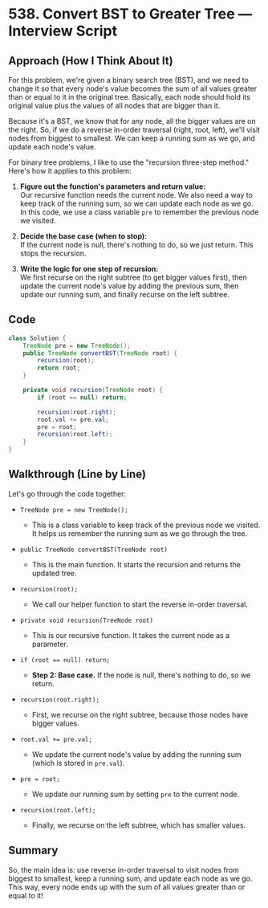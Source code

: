# 538. Convert BST to Greater Tree — Interview Script

## Approach (How I Think About It)

For this problem, we're given a binary search tree (BST), and we need to change it so that every node's value becomes the sum of all values greater than or equal to it in the original tree. Basically, each node should hold its original value plus the values of all nodes that are bigger than it.

Because it's a BST, we know that for any node, all the bigger values are on the right. So, if we do a reverse in-order traversal (right, root, left), we'll visit nodes from biggest to smallest. We can keep a running sum as we go, and update each node's value.

For binary tree problems, I like to use the "recursion three-step method." Here's how it applies to this problem:

1. **Figure out the function's parameters and return value:**  
   Our recursive function needs the current node. We also need a way to keep track of the running sum, so we can update each node as we go. In this code, we use a class variable `pre` to remember the previous node we visited.

2. **Decide the base case (when to stop):**  
   If the current node is null, there's nothing to do, so we just return. This stops the recursion.

3. **Write the logic for one step of recursion:**  
   We first recurse on the right subtree (to get bigger values first), then update the current node's value by adding the previous sum, then update our running sum, and finally recurse on the left subtree.

## Code

```java
class Solution {
    TreeNode pre = new TreeNode();
    public TreeNode convertBST(TreeNode root) {
        recursion(root);
        return root;
    }

    private void recursion(TreeNode root) {
        if (root == null) return;

        recursion(root.right);
        root.val += pre.val;
        pre = root;
        recursion(root.left);
    }
}
```

## Walkthrough (Line by Line)

Let's go through the code together:

- `TreeNode pre = new TreeNode();`
    - This is a class variable to keep track of the previous node we visited. It helps us remember the running sum as we go through the tree.

- `public TreeNode convertBST(TreeNode root)`
    - This is the main function. It starts the recursion and returns the updated tree.

- `recursion(root);`
    - We call our helper function to start the reverse in-order traversal.

- `private void recursion(TreeNode root)`
    - This is our recursive function. It takes the current node as a parameter.

- `if (root == null) return;`
    - **Step 2: Base case.** If the node is null, there's nothing to do, so we return.

- `recursion(root.right);`
    - First, we recurse on the right subtree, because those nodes have bigger values.

- `root.val += pre.val;`
    - We update the current node's value by adding the running sum (which is stored in `pre.val`).

- `pre = root;`
    - We update our running sum by setting `pre` to the current node.

- `recursion(root.left);`
    - Finally, we recurse on the left subtree, which has smaller values.

## Summary

So, the main idea is: use reverse in-order traversal to visit nodes from biggest to smallest, keep a running sum, and update each node as we go. This way, every node ends up with the sum of all values greater than or equal to it!


